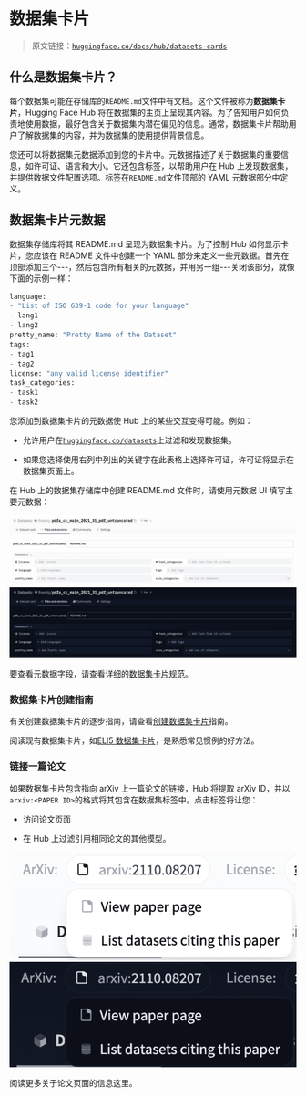 # 数据集卡片

> 原文链接：[`huggingface.co/docs/hub/datasets-cards`](https://huggingface.co/docs/hub/datasets-cards)

## 什么是数据集卡片？

每个数据集可能在存储库的`README.md`文件中有文档。这个文件被称为**数据集卡片**，Hugging Face Hub 将在数据集的主页上呈现其内容。为了告知用户如何负责地使用数据，最好包含关于数据集内潜在偏见的信息。通常，数据集卡片帮助用户了解数据集的内容，并为数据集的使用提供背景信息。

您还可以将数据集元数据添加到您的卡片中。元数据描述了关于数据集的重要信息，如许可证、语言和大小。它还包含标签，以帮助用户在 Hub 上发现数据集，并提供数据文件配置选项。标签在`README.md`文件顶部的 YAML 元数据部分中定义。

## 数据集卡片元数据

数据集存储库将其 README.md 呈现为数据集卡片。为了控制 Hub 如何显示卡片，您应该在 README 文件中创建一个 YAML 部分来定义一些元数据。首先在顶部添加三个---，然后包含所有相关的元数据，并用另一组---关闭该部分，就像下面的示例一样：

```py
language: 
- "List of ISO 639-1 code for your language"
- lang1
- lang2
pretty_name: "Pretty Name of the Dataset"
tags:
- tag1
- tag2
license: "any valid license identifier"
task_categories:
- task1
- task2
```

您添加到数据集卡片的元数据使 Hub 上的某些交互变得可能。例如：

+   允许用户在[`huggingface.co/datasets`](https://huggingface.co/datasets)上过滤和发现数据集。

+   如果您选择使用右列中列出的关键字在此表格上选择许可证，许可证将显示在数据集页面上。

在 Hub 上的数据集存储库中创建 README.md 文件时，请使用元数据 UI 填写主要元数据：

![](img/a54b445422105bed0a3b922874bd4dad.png) ![](img/65f3997b3c9a8e8172611352127b40e5.png)

要查看元数据字段，请查看详细的[数据集卡片规范](https://github.com/huggingface/hub-docs/blob/main/datasetcard.md?plain=1)。

### 数据集卡片创建指南

有关创建数据集卡片的逐步指南，请查看[创建数据集卡片](https://huggingface.co/docs/datasets/dataset_card)指南。

阅读现有数据集卡片，如[ELI5 数据集卡片](https://huggingface.co/datasets/eli5/blob/main/README.md)，是熟悉常见惯例的好方法。

### 链接一篇论文

如果数据集卡片包含指向 arXiv 上一篇论文的链接，Hub 将提取 arXiv ID，并以`arxiv:<PAPER ID>`的格式将其包含在数据集标签中。点击标签将让您：

+   访问论文页面

+   在 Hub 上过滤引用相同论文的其他模型。

![](img/d08832e6e5583492a53128e9e41f261a.png) ![](img/bdd54f51b78b528831546d01c0a15908.png)

阅读更多关于论文页面的信息这里。
